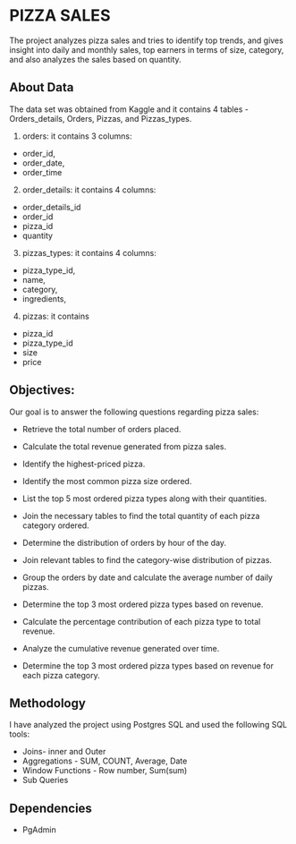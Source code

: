 # PIZZA SALES

The project analyzes pizza sales and tries to identify top trends, and gives insight into daily and monthly sales, top earners in terms of size, category, and also analyzes the sales based on quantity.


## About Data

The data set was obtained from Kaggle and it contains 4 tables - Orders_details, Orders, Pizzas, and Pizzas_types. 
 1.  orders: it contains 3 columns: 
 - order_id, 
 -  order_date, 
 -  order_time
 2.  order_details: it contains 4 columns: 
  -  order_details_id	
 - order_id	
 - pizza_id	
 -  quantity
 3. pizzas_types: it contains 4 columns: 
   - pizza_type_id,	
   - name,	
   - category,	
   - ingredients,
 4.  pizzas: it contains 
   - pizza_id	
   - pizza_type_id	
   - size	
   - price




## Objectives:
Our goal is to answer the following questions regarding pizza sales:
- Retrieve the total number of orders placed.

- Calculate the total revenue generated from pizza sales.

- Identify the highest-priced pizza.

- Identify the most common pizza size ordered.

- List the top 5 most ordered pizza types along with their quantities.

- Join the necessary tables to find the total quantity of each pizza category ordered.

- Determine the distribution of orders by hour of the day.

- Join relevant tables to find the category-wise distribution of pizzas.

- Group the orders by date and calculate the average number of daily pizzas.

- Determine the top 3 most ordered pizza types based on revenue.

- Calculate the percentage contribution of each pizza type to total revenue.

- Analyze the cumulative revenue generated over time.

- Determine the top 3 most ordered pizza types based on revenue for each pizza category.
## Methodology
I have analyzed the project using Postgres SQL and used the following SQL tools:
 - Joins- inner and Outer
 - Aggregations - SUM, COUNT, Average, Date
 - Window Functions - Row number, Sum(sum)
 - Sub Queries

 
 
## Dependencies
- PgAdmin

